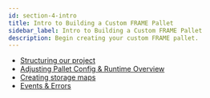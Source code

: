 ```yaml
---
id: section-4-intro
title: Intro to Building a Custom FRAME Pallet
sidebar_label: Intro to Building a Custom FRAME Pallet
description: Begin creating your custom FRAME pallet.
---
```


- [Structuring our project](./project-structure.md)
- [Adjusting Pallet Config & Runtime Overview](./pallet-config.md)
- [Creating storage maps](./create-storage-map.md)
- [Events & Errors](./events-errors.md)